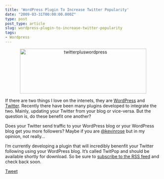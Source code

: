 ```yaml
---
title: 'WordPress Plugin To Increase Twitter Popularity'
date: "2009-03-31T00:00:00.000Z"
type: post 
post_type: article
slug: wordpress-plugin-to-increase-twitter-popularity
tags: 
- Wordpress
---
```

<p style="text-align: center;">
  <a href="http://brandontreb.com/wp-content/uploads/2009/03/twitterpluswordpress.png"><img class="size-full wp-image-174 aligncenter" title="twitterpluswordpress" src="http://brandontreb.com/wp-content/uploads/2009/03/twitterpluswordpress.png" alt="twitterpluswordpress" width="409" height="145" /></a>
</p>

<p style="text-align: left;">
  <p style="text-align: left;">
    If there are two things I love on the intenets, they are <a href="http://wordpress.org">WordPress</a> and <a href="http://twitter.com/brandontreb">Twitter</a>. Recently there have been many plugins developed to integrate the two. Mainly, updating your Twitter from your blog or vice-versa. But the question is, do these benefit one another?
  </p>
  
  <p style="text-align: left;">
    Does your Twitter send traffic to your WordPress blog or your WordPress blog get you more followers? Maybe if you are <a href="http://twitter.com/kevinrose">@kevinrose</a> but in my opinion, not really&#8230;
  </p>
  
  <p style="text-align: left;">
    I&#8217;m currently developing a plugin that will incredibly benenfit your Twitter following using your WordPress blog. It&#8217;s called TwitPop and should be available shortly for download. So be sure to <a href="http://feeds2.feedburner.com/brandontreb">subscribe to the RSS feed</a> and check back soon.
  </p>
  
  <div style="">
    <a href="http://twitter.com/share" class="twitter-share-button" data-count="horizontal" data-text="WordPress Plugin To Increase Twitter Popularity" data-url="http://brandontreb.com/wordpress-plugin-to-increase-twitter-popularity"  data-via="brandontreb" data-related="brandontreb:">Tweet</a>
  </div>
